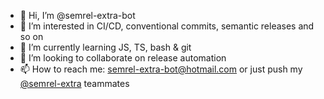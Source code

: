 - 👋 Hi, I’m @semrel-extra-bot
- 👀 I’m interested in CI/CD, conventional commits, semantic releases and so on
- 🌱 I’m currently learning JS, TS, bash & git
- 💞️ I’m looking to collaborate on release automation
- 📫 How to reach me: semrel-extra-bot@hotmail.com or just push my [@semrel-extra](https://github.com/semrel-extra) teammates

<!---
semrel-extra-bot/semrel-extra-bot is a ✨ special ✨ repository because its `README.md` (this file) appears on your GitHub profile.
You can click the Preview link to take a look at your changes.
--->
